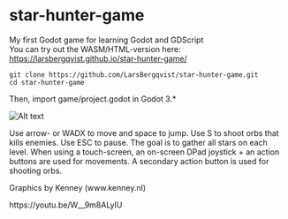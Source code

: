 # star-hunter-game
My first Godot game for learning Godot and GDScript  
You can try out the WASM/HTML-version here: https://larsbergqvist.github.io/star-hunter-game/  

```
git clone https://github.com/LarsBergqvist/star-hunter-game.git
cd star-hunter-game
```
Then, import game/project.godot in Godot 3.*  

![Alt text](https://github.com/LarsBergqvist/star_hunter_game/blob/master/screenshot.png?raw=true "Screenshot with touch screen buttons")


<p>
Use arrow- or WADX to move and space to jump. Use S to shoot orbs that kills enemies. Use ESC to pause. The goal is to gather all stars on each level.
When using a touch-screen, an on-screen DPad joystick + an action buttons are used for movements. A secondary action button is used for shooting orbs.  
<p>
Graphics by Kenney (www.kenney.nl)
<p>
https://youtu.be/W__9m8ALyIU
<p>
<p>
 
